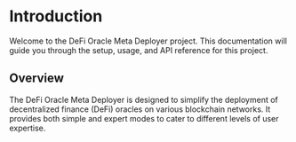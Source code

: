 # Introduction

Welcome to the DeFi Oracle Meta Deployer project. This documentation will guide you through the setup, usage, and API reference for this project.

## Overview

The DeFi Oracle Meta Deployer is designed to simplify the deployment of decentralized finance (DeFi) oracles on various blockchain networks. It provides both simple and expert modes to cater to different levels of user expertise.